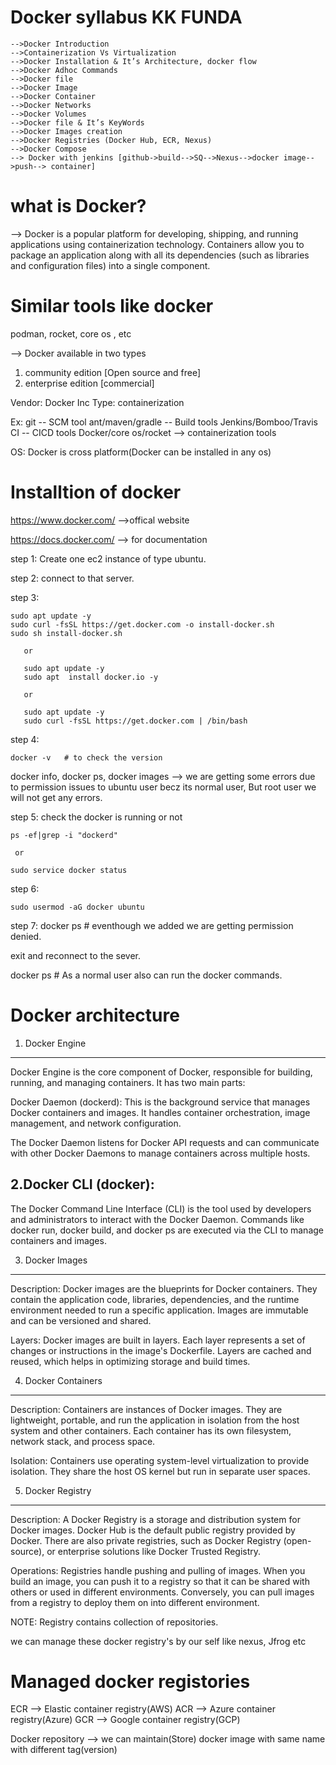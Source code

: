 Docker syllabus KK FUNDA
===============
```
-->Docker Introduction
-->Containerization Vs Virtualization
-->Docker Installation & It’s Architecture, docker flow
-->Docker Adhoc Commands
-->Docker file
-->Docker Image
-->Docker Container
-->Docker Networks
-->Docker Volumes
-->Docker file & It’s KeyWords
-->Docker Images creation
-->Docker Registries (Docker Hub, ECR, Nexus)
-->Docker Compose
--> Docker with jenkins [github->build-->SQ-->Nexus-->docker image-->push--> container]
```

what is Docker?
===============
--> Docker is a popular platform for developing, shipping, and running applications using containerization technology. Containers allow you to package an application along with all its dependencies (such as libraries and configuration files) into a single component.



Similar tools like docker
=========================
podman, rocket, core os , etc


--> Docker available in two types
1. community edition [Open source and free]
2. enterprise edition [commercial]

Vendor: Docker Inc
Type: containerization

Ex: git -- SCM tool
    ant/maven/gradle -- Build tools
    Jenkins/Bomboo/Travis CI -- CICD tools
    Docker/core os/rocket --> containerization tools

OS: Docker is cross platform(Docker can be installed in any os)


Installtion of docker
=====================

https://www.docker.com/   -->offical website

https://docs.docker.com/  --> for documentation


step 1: Create one ec2 instance of type ubuntu. 

step 2: connect to that server.


step 3: 

   ``` 
   sudo apt update -y 
   sudo curl -fsSL https://get.docker.com -o install-docker.sh
   sudo sh install-docker.sh
```

       or
```
   sudo apt update -y
   sudo apt  install docker.io -y
```

       or
```
   sudo apt update -y
   sudo curl -fsSL https://get.docker.com | /bin/bash
```

step 4:

```
docker -v   # to check the version
```
 

docker info, docker ps, docker images --> we are getting some errors due to permission issues to ubuntu user becz its normal user, But root user we will not get any errors.

step 5: check the docker is running or not

```
ps -ef|grep -i "dockerd"
```
   
     or
```
sudo service docker status
```

step 6:

```
sudo usermod -aG docker ubuntu
```

step 7: docker ps # eventhough we added we are getting permission denied.

  exit and reconnect to the sever.

docker ps # As a normal user also can run the docker commands.


Docker architecture
===================



 1. Docker Engine
-----------------
Docker Engine is the core component of Docker, responsible for building, running, and managing containers. It has two main parts:

Docker Daemon (dockerd): This is the background service that manages Docker containers and images. It handles container orchestration, image management, and network configuration. 

The Docker Daemon listens for Docker API requests and can communicate with other Docker Daemons to manage containers across multiple hosts.

 2.Docker CLI (docker):
---------------------
The Docker Command Line Interface (CLI) is the tool used by developers and administrators to interact with the Docker Daemon. Commands like docker run, docker build, and docker ps are executed via the CLI to manage containers and images.

3. Docker Images
-----------------
Description: Docker images are the blueprints for Docker containers. They contain the application code, libraries, dependencies, and the runtime environment needed to run a specific application. Images are immutable and can be versioned and shared.

Layers: Docker images are built in layers. Each layer represents a set of changes or instructions in the image's Dockerfile. Layers are cached and reused, which helps in optimizing storage and build times.

4. Docker Containers
---------------------
Description: Containers are instances of Docker images. They are lightweight, portable, and run the application in isolation from the host system and other containers. Each container has its own filesystem, network stack, and process space.

Isolation: Containers use operating system-level virtualization to provide isolation. They share the host OS kernel but run in separate user spaces.

5. Docker Registry
------------------
Description: A Docker Registry is a storage and distribution system for Docker images. Docker Hub is the default public registry provided by Docker. There are also private registries, such as Docker Registry (open-source), or enterprise solutions like Docker Trusted Registry.

Operations: Registries handle pushing and pulling of images. When you build an image, you can push it to a registry so that it can be shared with others or used in different environments. Conversely, you can pull images from a registry to deploy them on into different environment.


NOTE: Registry contains collection of repositories.

we can manage these docker registry's by our self like nexus, Jfrog etc

 Managed docker registories
===========================
ECR --> Elastic container registry(AWS)
ACR --> Azure container registry(Azure)
GCR --> Google container registry(GCP)

Docker repository --> we can maintain(Store) docker image with same name with different 		      tag(version)




